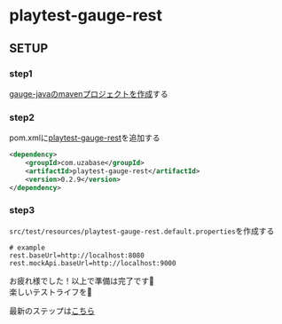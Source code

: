 # playtest-gauge-rest

## SETUP

### step1

[gauge-javaのmavenプロジェクトを作成](https://github.com/getgauge/gauge-mvn-archetypes)する

### step2

pom.xmlに[playtest-gauge-rest](https://mvnrepository.com/artifact/com.uzabase/playtest-gauge-rest)を追加する

```xml
<dependency>
    <groupId>com.uzabase</groupId>
    <artifactId>playtest-gauge-rest</artifactId>
    <version>0.2.9</version>
</dependency>
```

### step3

`src/test/resources/playtest-gauge-rest.default.properties`を作成する
```text
# example
rest.baseUrl=http://localhost:8080
rest.mockApi.baseUrl=http://localhost:9000
```

お疲れ様でした！以上で準備は完了です:tada:  
楽しいテストライフを:wave:

最新のステップは[こちら](https://uzabase.github.io/playtest/)